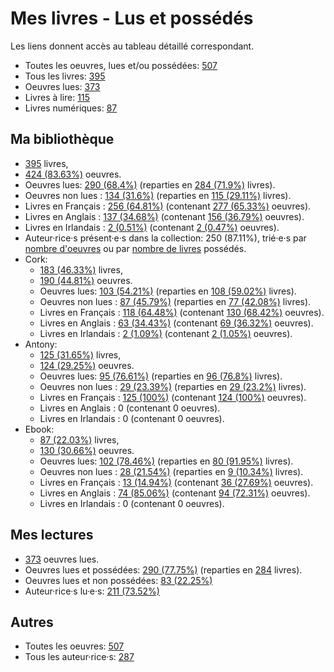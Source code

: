 # Mes livres - Lus et possédés

Les liens donnent accès au tableau détaillé correspondant.

- Toutes les oeuvres, lues et/ou possédées: [507](Lists/all_w.md)
- Tous les livres: [395](Lists/all_b.md)
- Oeuvres lues: [373](Lists/read_w.md)
- Livres à lire: [115](Lists/unread_owned_b.md)
- Livres numériques: [87](Lists/owned_ebook_b.md)

## Ma bibliothèque

- [395](Lists/owned_b.md) livres,
- [424 (83.63%)](Lists/owned_w.md) oeuvres.
- Oeuvres lues: [290 (68.4%)](Lists/read_owned_w.md) (reparties en [284 (71.9%)](Lists/read_owned_b.md) livres).
- Oeuvres non lues : [134 (31.6%)](Lists/unread_owned_w.md) (reparties en [115 (29.11%)](Lists/unread_owned_b.md) livres).
- Livres en Français : [256 (64.81%)](Lists/owned_fr_b.md) (contenant [277 (65.33%)](Lists/owned_fr_w.md) oeuvres).
- Livres en Anglais : [137 (34.68%)](Lists/owned_en_b.md) (contenant [156 (36.79%)](Lists/owned_en_w.md) oeuvres).
- Livres en Irlandais : [2 (0.51%)](Lists/owned_ga_b.md) (contenant [2 (0.47%)](Lists/owned_ga_w.md) oeuvres).
- Auteur·rice·s présent·e·s dans la collection: 250 (87.11%), trié·e·s par [nombre d'oeuvres](Lists/owned_w_a.md) ou par [nombre de livres](Lists/owned_b_a.md) possédés.
- Cork:
    - [183 (46.33%)](Lists/owned_cork_b.md) livres,
    - [190 (44.81%)](Lists/owned_cork_w.md) oeuvres.
    - Oeuvres lues: [103 (54.21%)](Lists/read_owned_cork_w.md) (reparties en [108 (59.02%)](Lists/read_owned_cork_b.md) livres).
    - Oeuvres non lues : [87 (45.79%)](Lists/unread_owned_cork_w.md) (reparties en [77 (42.08%)](Lists/unread_owned_cork_b.md) livres).
    - Livres en Français : [118 (64.48%)](Lists/owned_fr_cork_b.md) (contenant [130 (68.42%)](Lists/owned_fr_cork_w.md) oeuvres).
    - Livres en Anglais : [63 (34.43%)](Lists/owned_en_cork_b.md) (contenant [69 (36.32%)](Lists/owned_en_cork_w.md) oeuvres).
    - Livres en Irlandais : [2 (1.09%)](Lists/owned_ga_cork_b.md) (contenant [2 (1.05%)](Lists/owned_ga_cork_w.md) oeuvres).
- Antony:
    - [125 (31.65%)](Lists/owned_antony_b.md) livres,
    - [124 (29.25%)](Lists/owned_antony_w.md) oeuvres.
    - Oeuvres lues: [95 (76.61%)](Lists/read_owned_antony_w.md) (reparties en [96 (76.8%)](Lists/read_owned_antony_b.md) livres).
    - Oeuvres non lues : [29 (23.39%)](Lists/unread_owned_antony_w.md) (reparties en [29 (23.2%)](Lists/unread_owned_antony_b.md) livres).
    - Livres en Français : [125 (100%)](Lists/owned_fr_antony_b.md) (contenant [124 (100%)](Lists/owned_fr_antony_w.md) oeuvres).
    - Livres en Anglais : 0 (contenant 0 oeuvres).
    - Livres en Irlandais : 0 (contenant 0 oeuvres).
- Ebook:
    - [87 (22.03%)](Lists/owned_ebook_b.md) livres,
    - [130 (30.66%)](Lists/owned_ebook_w.md) oeuvres.
    - Oeuvres lues: [102 (78.46%)](Lists/read_owned_ebook_w.md) (reparties en [80 (91.95%)](Lists/read_owned_ebook_b.md) livres).
    - Oeuvres non lues : [28 (21.54%)](Lists/unread_owned_ebook_w.md) (reparties en [9 (10.34%)](Lists/unread_owned_ebook_b.md) livres).
    - Livres en Français : [13 (14.94%)](Lists/owned_fr_ebook_b.md) (contenant [36 (27.69%)](Lists/owned_fr_ebook_w.md) oeuvres).
    - Livres en Anglais : [74 (85.06%)](Lists/owned_en_ebook_b.md) (contenant [94 (72.31%)](Lists/owned_en_ebook_w.md) oeuvres).
    - Livres en Irlandais : 0 (contenant 0 oeuvres).

## Mes lectures

- [373](Lists/read_w.md) oeuvres lues.
- Oeuvres lues et possédées: [290 (77.75%)](Lists/read_owned_w.md) (reparties en [284](Lists/read_owned_b.md) livres).
- Oeuvres lues et non possédées: [83 (22.25%)](Lists/read_not_owned_w.md)
- Auteur·rice·s lu·e·s: [211 (73.52%)](Lists/read_a.md)

## Autres

- Toutes les oeuvres: [507](Lists/all_w.md)
- Tous les auteur·rice·s: [287](Lists/all_a.md)